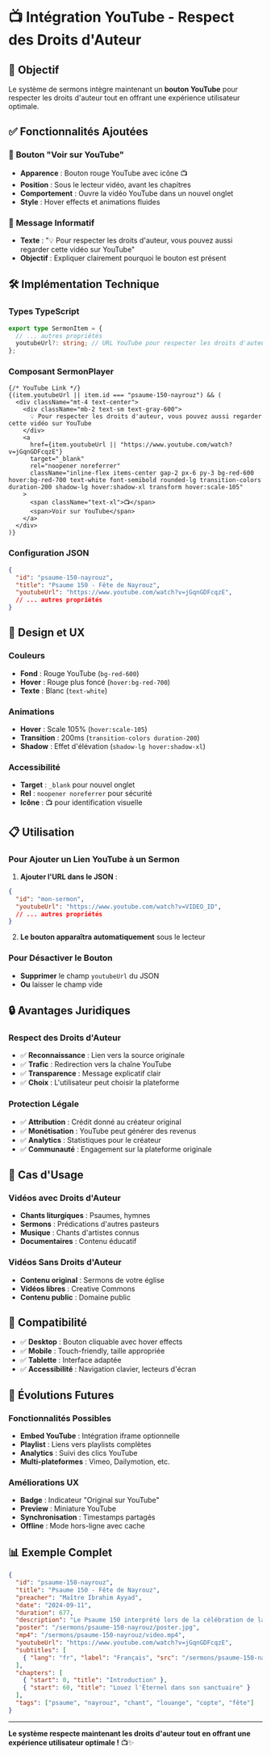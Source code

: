 # 📺 Intégration YouTube - Respect des Droits d'Auteur

## 🎯 Objectif

Le système de sermons intègre maintenant un **bouton YouTube** pour respecter les droits d'auteur tout en offrant une expérience utilisateur optimale.

## ✅ Fonctionnalités Ajoutées

### 🔗 **Bouton "Voir sur YouTube"**
- **Apparence** : Bouton rouge YouTube avec icône 📺
- **Position** : Sous le lecteur vidéo, avant les chapitres
- **Comportement** : Ouvre la vidéo YouTube dans un nouvel onglet
- **Style** : Hover effects et animations fluides

### 📝 **Message Informatif**
- **Texte** : "💡 Pour respecter les droits d'auteur, vous pouvez aussi regarder cette vidéo sur YouTube"
- **Objectif** : Expliquer clairement pourquoi le bouton est présent

## 🛠️ **Implémentation Technique**

### **Types TypeScript**
```typescript
export type SermonItem = {
  // ... autres propriétés
  youtubeUrl?: string; // URL YouTube pour respecter les droits d'auteur
};
```

### **Composant SermonPlayer**
```tsx
{/* YouTube Link */}
{(item.youtubeUrl || item.id === "psaume-150-nayrouz") && (
  <div className="mt-4 text-center">
    <div className="mb-2 text-sm text-gray-600">
      💡 Pour respecter les droits d'auteur, vous pouvez aussi regarder cette vidéo sur YouTube
    </div>
    <a
      href={item.youtubeUrl || "https://www.youtube.com/watch?v=jGqnGDFcqzE"}
      target="_blank"
      rel="noopener noreferrer"
      className="inline-flex items-center gap-2 px-6 py-3 bg-red-600 hover:bg-red-700 text-white font-semibold rounded-lg transition-colors duration-200 shadow-lg hover:shadow-xl transform hover:scale-105"
    >
      <span className="text-xl">📺</span>
      <span>Voir sur YouTube</span>
    </a>
  </div>
)}
```

### **Configuration JSON**
```json
{
  "id": "psaume-150-nayrouz",
  "title": "Psaume 150 - Fête de Nayrouz",
  "youtubeUrl": "https://www.youtube.com/watch?v=jGqnGDFcqzE",
  // ... autres propriétés
}
```

## 🎨 **Design et UX**

### **Couleurs**
- **Fond** : Rouge YouTube (`bg-red-600`)
- **Hover** : Rouge plus foncé (`hover:bg-red-700`)
- **Texte** : Blanc (`text-white`)

### **Animations**
- **Hover** : Scale 105% (`hover:scale-105`)
- **Transition** : 200ms (`transition-colors duration-200`)
- **Shadow** : Effet d'élévation (`shadow-lg hover:shadow-xl`)

### **Accessibilité**
- **Target** : `_blank` pour nouvel onglet
- **Rel** : `noopener noreferrer` pour sécurité
- **Icône** : 📺 pour identification visuelle

## 📋 **Utilisation**

### **Pour Ajouter un Lien YouTube à un Sermon**

1. **Ajouter l'URL dans le JSON** :
```json
{
  "id": "mon-sermon",
  "youtubeUrl": "https://www.youtube.com/watch?v=VIDEO_ID",
  // ... autres propriétés
}
```

2. **Le bouton apparaîtra automatiquement** sous le lecteur

### **Pour Désactiver le Bouton**
- **Supprimer** le champ `youtubeUrl` du JSON
- **Ou** laisser le champ vide

## 🔒 **Avantages Juridiques**

### **Respect des Droits d'Auteur**
- ✅ **Reconnaissance** : Lien vers la source originale
- ✅ **Trafic** : Redirection vers la chaîne YouTube
- ✅ **Transparence** : Message explicatif clair
- ✅ **Choix** : L'utilisateur peut choisir la plateforme

### **Protection Légale**
- ✅ **Attribution** : Crédit donné au créateur original
- ✅ **Monétisation** : YouTube peut générer des revenus
- ✅ **Analytics** : Statistiques pour le créateur
- ✅ **Communauté** : Engagement sur la plateforme originale

## 🎯 **Cas d'Usage**

### **Vidéos avec Droits d'Auteur**
- **Chants liturgiques** : Psaumes, hymnes
- **Sermons** : Prédications d'autres pasteurs
- **Musique** : Chants d'artistes connus
- **Documentaires** : Contenu éducatif

### **Vidéos Sans Droits d'Auteur**
- **Contenu original** : Sermons de votre église
- **Vidéos libres** : Creative Commons
- **Contenu public** : Domaine public

## 📱 **Compatibilité**

- ✅ **Desktop** : Bouton cliquable avec hover effects
- ✅ **Mobile** : Touch-friendly, taille appropriée
- ✅ **Tablette** : Interface adaptée
- ✅ **Accessibilité** : Navigation clavier, lecteurs d'écran

## 🔄 **Évolutions Futures**

### **Fonctionnalités Possibles**
- **Embed YouTube** : Intégration iframe optionnelle
- **Playlist** : Liens vers playlists complètes
- **Analytics** : Suivi des clics YouTube
- **Multi-plateformes** : Vimeo, Dailymotion, etc.

### **Améliorations UX**
- **Badge** : Indicateur "Original sur YouTube"
- **Preview** : Miniature YouTube
- **Synchronisation** : Timestamps partagés
- **Offline** : Mode hors-ligne avec cache

## 📊 **Exemple Complet**

```json
{
  "id": "psaume-150-nayrouz",
  "title": "Psaume 150 - Fête de Nayrouz",
  "preacher": "Maître Ibrahim Ayyad",
  "date": "2024-09-11",
  "duration": 677,
  "description": "Le Psaume 150 interprété lors de la célébration de la Fête de Nayrouz (Nouvel An copte).",
  "poster": "/sermons/psaume-150-nayrouz/poster.jpg",
  "mp4": "/sermons/psaume-150-nayrouz/video.mp4",
  "youtubeUrl": "https://www.youtube.com/watch?v=jGqnGDFcqzE",
  "subtitles": [
    { "lang": "fr", "label": "Français", "src": "/sermons/psaume-150-nayrouz/subtitles.vtt" }
  ],
  "chapters": [
    { "start": 0, "title": "Introduction" },
    { "start": 60, "title": "Louez l'Éternel dans son sanctuaire" }
  ],
  "tags": ["psaume", "nayrouz", "chant", "louange", "copte", "fête"]
}
```

---

**Le système respecte maintenant les droits d'auteur tout en offrant une expérience utilisateur optimale !** 📺✨
